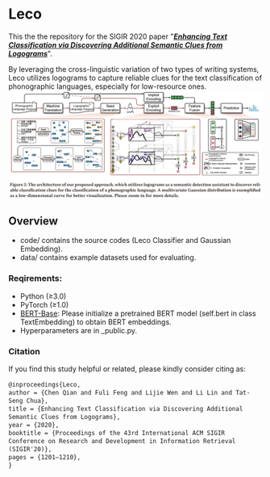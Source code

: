 # Leco

This the the repository for the SIGIR 2020 paper "[***Enhancing Text Classification via Discovering Additional Semantic Clues from Logograms***](https://dl.acm.org/doi/abs/10.1145/3397271.3401107)".

By leveraging the cross-linguistic variation of two types of writing systems, Leco utilizes logograms to capture reliable clues for the text classification of phonographic languages, especially for low-resource ones.
![RUNOOB 图标](./Framework.png)

## Overview

- code/ 
  contains the source codes (Leco Classifier and Gaussian Embedding).
- data/ 
  contains example datasets used for evaluating.

### Reqirements:

* Python (≥3.0)
* PyTorch (≥1.0)
* [BERT-Base](https://github.com/google-research/bert): Please initialize a pretrained BERT model (self.bert in class TextEmbedding) to obtain BERT embeddings.
* Hyperparameters are in _public.py.

### Citation

If you find this study helpful or related, please kindly consider citing as:

```
@inproceedings{Leco,
author = {Chen Qian and Fuli Feng and Lijie Wen and Li Lin and Tat-Seng Chua},
title = {Enhancing Text Classification via Discovering Additional Semantic Clues from Logograms},
year = {2020},
booktitle = {Proceedings of the 43rd International ACM SIGIR Conference on Research and Development in Information Retrieval (SIGIR'20)},
pages = {1201–1210},
}
```
